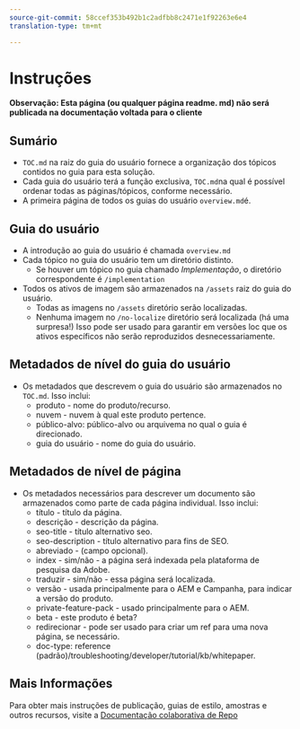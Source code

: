 ```yaml
---
source-git-commit: 58ccef353b492b1c2adfbb8c2471e1f92263e6e4
translation-type: tm+mt

---
```

# Instruções

**Observação: Esta página (ou qualquer página readme. md) não será publicada na documentação voltada para o cliente**

## Sumário

+ `TOC.md` na raiz do guia do usuário fornece a organização dos tópicos contidos no guia para esta solução.
+ Cada guia do usuário terá a função exclusiva, `TOC.md`na qual é possível ordenar todas as páginas/tópicos, conforme necessário.
+ A primeira página de todos os guias do usuário `overview.md`é.

## Guia do usuário

+ A introdução ao guia do usuário é chamada `overview.md`
+ Cada tópico no guia do usuário tem um diretório distinto.
   + Se houver um tópico no guia chamado *Implementação*, o diretório correspondente é `/implementation`
+ Todos os ativos de imagem são armazenados na `/assets` raiz do guia do usuário.
   + Todas as imagens no `/assets` diretório serão localizadas.
   + Nenhuma imagem no `/no-localize` diretório será localizada (há uma surpresa!) Isso pode ser usado para garantir em versões loc que os ativos específicos não serão reproduzidos desnecessariamente.

## Metadados de nível do guia do usuário

+ Os metadados que descrevem o guia do usuário são armazenados no `TOC.md`. Isso inclui:
   + produto - nome do produto/recurso.
   + nuvem - nuvem à qual este produto pertence.
   + público-alvo: público-alvo ou arquivema no qual o guia é direcionado.
   + guia do usuário - nome do guia do usuário.

## Metadados de nível de página

+ Os metadados necessários para descrever um documento são armazenados como parte de cada página individual. Isso inclui:
   + título - título da página.
   + descrição - descrição da página.
   + seo-title - título alternativo seo.
   + seo-description - título alternativo para fins de SEO.
   + abreviado - (campo opcional).
   + index - sim/não - a página será indexada pela plataforma de pesquisa da Adobe.
   + traduzir - sim/não - essa página será localizada.
   + versão - usada principalmente para o AEM e Campanha, para indicar a versão do produto.
   + private-feature-pack - usado principalmente para o AEM.
   + beta - este produto é beta?
   + redirecionar - pode ser usado para criar um ref para uma nova página, se necessário.
   + doc-type: reference (padrão)/troubleshooting/developer/tutorial/kb/whitepaper.

## Mais Informações

Para obter mais instruções de publicação, guias de estilo, amostras e outros recursos, visite a [Documentação colaborativa de Repo](https://git.corp.adobe.com/AdobeDocs/collaborative-doc-instructions)

